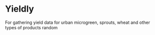# Yieldly
For gathering yield data for urban microgreen, sprouts, wheat and other types of products
random
